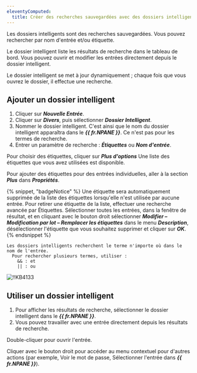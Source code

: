 ```yaml
---
eleventyComputed:
  title: Créer des recherches sauvegardées avec des dossiers intelligents
---
```

Les dossiers intelligents sont des recherches sauvegardées. Vous pouvez rechercher par nom d'entrée et/ou étiquette.

Le dossier intelligent liste les résultats de recherche dans le tableau de bord. Vous pouvez ouvrir et modifier les entrées directement depuis le dossier intelligent.

Le dossier intelligent se met à jour dynamiquement ; chaque fois que vous ouvrez le dossier, il effectue une recherche.

## Ajouter un dossier intelligent
1. Cliquer sur ***Nouvelle Entrée***.
1. Cliquer sur ***Divers***, puis sélectionner ***Dossier Intelligent***.
1. Nommer le dossier intelligent. C'est ainsi que le nom du dossier intelligent apparaîtra dans le ***{{ fr.NPANE }}***. Ce n'est pas pour les termes de recherche.
1. Entrer un paramètre de recherche : ***Étiquettes*** ou ***Nom d'entrée***.

Pour choisir des étiquettes, cliquer sur ***Plus d'options*** Une liste des étiquettes que vous avez utilisées est disponible.

Pour ajouter des étiquettes pour des entrées individuelles, aller à la section ***Plus*** dans ***Propriétés***.

{% snippet, "badgeNotice" %}
Une étiquette sera automatiquement supprimée de la liste des étiquettes lorsqu'elle n'est utilisée par aucune entrée. Pour retirer une étiquette de la liste, effectuer une recherche avancée par Étiquettes. Sélectionner toutes les entrées, dans la fenêtre de résultat, et en cliquant avec le bouton droit sélectionner ***Modifier – Modification par lot – Remplacer les étiquettes*** dans le menu ***Description***, désélectionner l'étiquette que vous souhaitez supprimer et cliquer sur ***OK***.
{% endsnippet %}

```
Les dossiers intelligents recherchent le terme n'importe où dans le nom de l'entrée.
  Pour rechercher plusieurs termes, utiliser :
    && : et
    || : ou
```

![!!KB4133](https://cdnweb.devolutions.net/docs/docs_en_kb_KB4133.png)

## Utiliser un dossier intelligent
1. Pour afficher les résultats de recherche, sélectionner le dossier intelligent dans le ***{{ fr.NPANE }}***.
1. Vous pouvez travailler avec une entrée directement depuis les résultats de recherche.

Double-cliquer pour ouvrir l'entrée.

Cliquer avec le bouton droit pour accéder au menu contextuel pour d'autres actions (par exemple, Voir le mot de passe, Sélectionner l'entrée dans ***{{ fr.NPANE }}***).